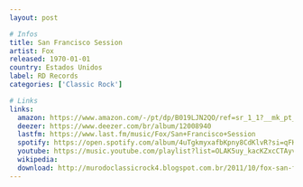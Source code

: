 ```yaml
---
layout: post

# Infos
title: San Francisco Session
artist: Fox
released: 1970-01-01
country: Estados Unidos
label: RD Records
categories: ['Classic Rock']

# Links
links:
  amazon: https://www.amazon.com/-/pt/dp/B019LJN2QO/ref=sr_1_1?__mk_pt_BR=%C3%85M%C3%85%C5%BD%C3%95%C3%91&dchild=1&keywords=san+francisco+session+fox&qid=1615434241&sr=8-1
  deezer: https://www.deezer.com/br/album/12008940
  lastfm: https://www.last.fm/music/Fox/San+Francisco+Session
  spotify: https://open.spotify.com/album/4uTgkmyxafbKpny8CdKlvR?si=qFKUysgeSD-ovQoY7H6V1g
  youtube: https://music.youtube.com/playlist?list=OLAK5uy_kacKZxcCTAyviNcAaURG-LymUSnTJoVfY
  wikipedia:
  download: http://murodoclassicrock4.blogspot.com.br/2011/10/fox-san-francisco-session-1969-1970.html
---
```


